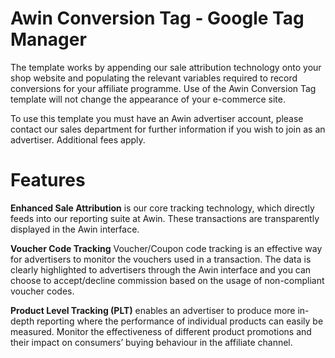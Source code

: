 # Awin Conversion Tag - Google Tag Manager

The template works by appending our sale attribution technology onto your shop website and populating the relevant variables required to record conversions for your affiliate programme. Use of the Awin Conversion Tag template will not change the appearance of your e-commerce site.

To use this template you must have an Awin advertiser account, please contact our sales department for further information if you wish to join as an advertiser. Additional fees apply.

# Features

**Enhanced Sale Attribution**  is our core tracking technology, which directly feeds into our reporting suite at Awin. These transactions are transparently displayed in the Awin interface.

**Voucher Code Tracking** Voucher/Coupon code tracking is an effective way for advertisers to monitor the vouchers used in a transaction. The data is clearly highlighted to advertisers through the Awin interface and you can choose to accept/decline commission based on the usage of non-compliant voucher codes.

**Product Level Tracking (PLT)** enables an advertiser to produce more in-depth reporting where the performance of individual products can easily be measured. Monitor the effectiveness of different product promotions and their impact on consumers’ buying behaviour in the affiliate channel. 
